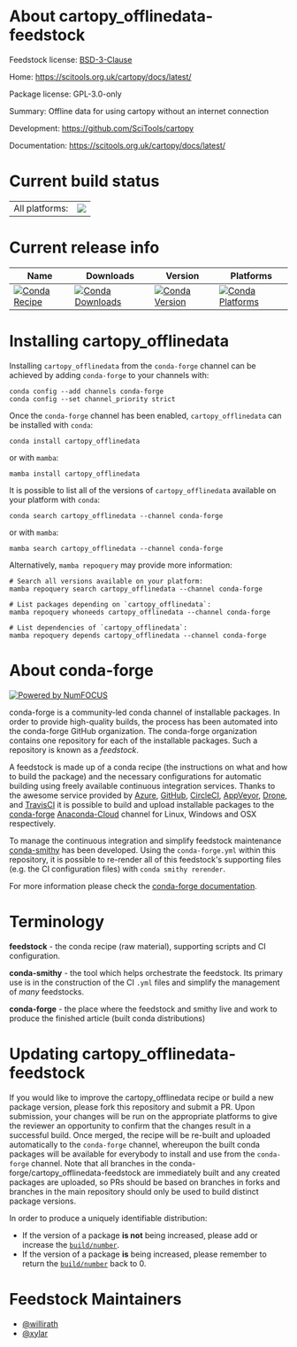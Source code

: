 About cartopy_offlinedata-feedstock
===================================

Feedstock license: [BSD-3-Clause](https://github.com/conda-forge/cartopy_offlinedata-feedstock/blob/main/LICENSE.txt)

Home: https://scitools.org.uk/cartopy/docs/latest/

Package license: GPL-3.0-only

Summary: Offline data for using cartopy without an internet connection

Development: https://github.com/SciTools/cartopy

Documentation: https://scitools.org.uk/cartopy/docs/latest/

Current build status
====================


<table><tr><td>All platforms:</td>
    <td>
      <a href="https://dev.azure.com/conda-forge/feedstock-builds/_build/latest?definitionId=9101&branchName=main">
        <img src="https://dev.azure.com/conda-forge/feedstock-builds/_apis/build/status/cartopy_offlinedata-feedstock?branchName=main">
      </a>
    </td>
  </tr>
</table>

Current release info
====================

| Name | Downloads | Version | Platforms |
| --- | --- | --- | --- |
| [![Conda Recipe](https://img.shields.io/badge/recipe-cartopy_offlinedata-green.svg)](https://anaconda.org/conda-forge/cartopy_offlinedata) | [![Conda Downloads](https://img.shields.io/conda/dn/conda-forge/cartopy_offlinedata.svg)](https://anaconda.org/conda-forge/cartopy_offlinedata) | [![Conda Version](https://img.shields.io/conda/vn/conda-forge/cartopy_offlinedata.svg)](https://anaconda.org/conda-forge/cartopy_offlinedata) | [![Conda Platforms](https://img.shields.io/conda/pn/conda-forge/cartopy_offlinedata.svg)](https://anaconda.org/conda-forge/cartopy_offlinedata) |

Installing cartopy_offlinedata
==============================

Installing `cartopy_offlinedata` from the `conda-forge` channel can be achieved by adding `conda-forge` to your channels with:

```
conda config --add channels conda-forge
conda config --set channel_priority strict
```

Once the `conda-forge` channel has been enabled, `cartopy_offlinedata` can be installed with `conda`:

```
conda install cartopy_offlinedata
```

or with `mamba`:

```
mamba install cartopy_offlinedata
```

It is possible to list all of the versions of `cartopy_offlinedata` available on your platform with `conda`:

```
conda search cartopy_offlinedata --channel conda-forge
```

or with `mamba`:

```
mamba search cartopy_offlinedata --channel conda-forge
```

Alternatively, `mamba repoquery` may provide more information:

```
# Search all versions available on your platform:
mamba repoquery search cartopy_offlinedata --channel conda-forge

# List packages depending on `cartopy_offlinedata`:
mamba repoquery whoneeds cartopy_offlinedata --channel conda-forge

# List dependencies of `cartopy_offlinedata`:
mamba repoquery depends cartopy_offlinedata --channel conda-forge
```


About conda-forge
=================

[![Powered by
NumFOCUS](https://img.shields.io/badge/powered%20by-NumFOCUS-orange.svg?style=flat&colorA=E1523D&colorB=007D8A)](https://numfocus.org)

conda-forge is a community-led conda channel of installable packages.
In order to provide high-quality builds, the process has been automated into the
conda-forge GitHub organization. The conda-forge organization contains one repository
for each of the installable packages. Such a repository is known as a *feedstock*.

A feedstock is made up of a conda recipe (the instructions on what and how to build
the package) and the necessary configurations for automatic building using freely
available continuous integration services. Thanks to the awesome service provided by
[Azure](https://azure.microsoft.com/en-us/services/devops/), [GitHub](https://github.com/),
[CircleCI](https://circleci.com/), [AppVeyor](https://www.appveyor.com/),
[Drone](https://cloud.drone.io/welcome), and [TravisCI](https://travis-ci.com/)
it is possible to build and upload installable packages to the
[conda-forge](https://anaconda.org/conda-forge) [Anaconda-Cloud](https://anaconda.org/)
channel for Linux, Windows and OSX respectively.

To manage the continuous integration and simplify feedstock maintenance
[conda-smithy](https://github.com/conda-forge/conda-smithy) has been developed.
Using the ``conda-forge.yml`` within this repository, it is possible to re-render all of
this feedstock's supporting files (e.g. the CI configuration files) with ``conda smithy rerender``.

For more information please check the [conda-forge documentation](https://conda-forge.org/docs/).

Terminology
===========

**feedstock** - the conda recipe (raw material), supporting scripts and CI configuration.

**conda-smithy** - the tool which helps orchestrate the feedstock.
                   Its primary use is in the construction of the CI ``.yml`` files
                   and simplify the management of *many* feedstocks.

**conda-forge** - the place where the feedstock and smithy live and work to
                  produce the finished article (built conda distributions)


Updating cartopy_offlinedata-feedstock
======================================

If you would like to improve the cartopy_offlinedata recipe or build a new
package version, please fork this repository and submit a PR. Upon submission,
your changes will be run on the appropriate platforms to give the reviewer an
opportunity to confirm that the changes result in a successful build. Once
merged, the recipe will be re-built and uploaded automatically to the
`conda-forge` channel, whereupon the built conda packages will be available for
everybody to install and use from the `conda-forge` channel.
Note that all branches in the conda-forge/cartopy_offlinedata-feedstock are
immediately built and any created packages are uploaded, so PRs should be based
on branches in forks and branches in the main repository should only be used to
build distinct package versions.

In order to produce a uniquely identifiable distribution:
 * If the version of a package **is not** being increased, please add or increase
   the [``build/number``](https://docs.conda.io/projects/conda-build/en/latest/resources/define-metadata.html#build-number-and-string).
 * If the version of a package **is** being increased, please remember to return
   the [``build/number``](https://docs.conda.io/projects/conda-build/en/latest/resources/define-metadata.html#build-number-and-string)
   back to 0.

Feedstock Maintainers
=====================

* [@willirath](https://github.com/willirath/)
* [@xylar](https://github.com/xylar/)

